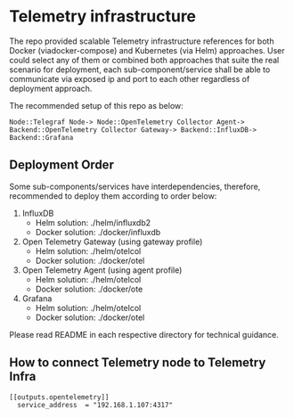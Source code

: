 # Telemetry infrastructure 
The repo provided scalable Telemetry infrastructure references for both Docker (viadocker-compose) and Kubernetes (via Helm) approaches. User could select any of them or combined both approaches that suite the real scenario for deployment, each sub-component/service shall be able to communicate via exposed ip and port to each other regardless of deployment approach.

The recommended setup of this repo as below:
```
Node::Telegraf Node-> Node::OpenTelemetry Collector Agent-> Backend::OpenTelemetry Collector Gateway-> Backend::InfluxDB-> Backend::Grafana
```


## Deployment Order
Some sub-components/services have interdependencies, therefore, recommended to deploy them according to order below:
1. InfluxDB
   - Helm solution: ./helm/influxdb2 
   - Docker solution: ./docker/influxdb
2. Open Telemetry Gateway (using gateway profile)
   - Helm solution: ./helm/otelcol
   - Docker solution: ./docker/otel
3. Open Telemetry Agent (using agent profile)
   - Helm solution: ./helm/otelcol
   - Docker solution: ./docker/ote
4. Grafana
   - Helm solution: ./helm/otelcol
   - Docker solution: ./docker/otel

Please read README in each respective directory for technical guidance.


## How to connect Telemetry node to Telemetry Infra

```
[[outputs.opentelemetry]]
  service_address  = "192.168.1.107:4317"
```
